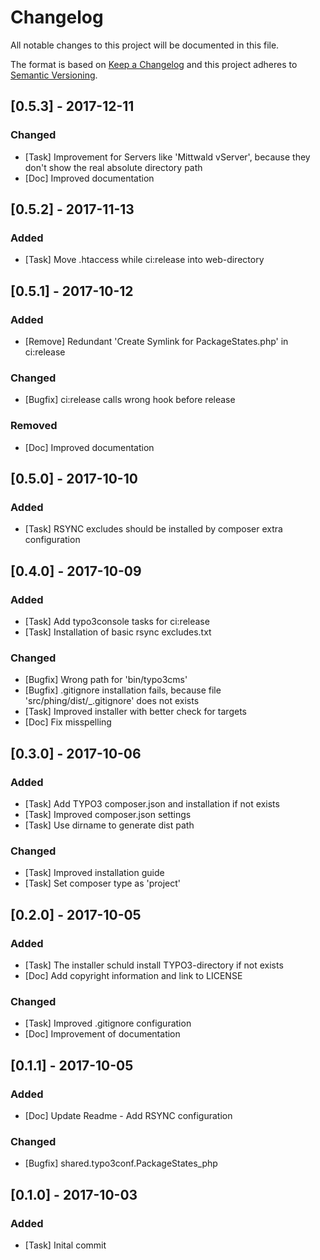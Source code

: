 # Changelog
All notable changes to this project will be documented in this file.

The format is based on [Keep a Changelog](http://keepachangelog.com/en/1.0.0/)
and this project adheres to [Semantic Versioning](http://semver.org/spec/v2.0.0.html).

## [0.5.3] - 2017-12-11
### Changed
- [Task] Improvement for Servers like 'Mittwald vServer', because they don't show the real absolute directory path
- [Doc] Improved documentation

## [0.5.2] - 2017-11-13
### Added
- [Task] Move .htaccess while ci:release into web-directory

## [0.5.1] - 2017-10-12
### Added
- [Remove] Redundant 'Create Symlink for PackageStates.php' in ci:release

### Changed
- [Bugfix] ci:release calls wrong hook before release

### Removed
- [Doc] Improved documentation

## [0.5.0] - 2017-10-10
### Added
- [Task] RSYNC excludes should be installed by composer extra configuration

## [0.4.0] - 2017-10-09
### Added
- [Task] Add typo3console tasks for ci:release
- [Task] Installation of basic rsync excludes.txt

### Changed
- [Bugfix] Wrong path for 'bin/typo3cms'
- [Bugfix] .gitignore installation fails, because file 'src/phing/dist/_.gitignore' does not exists
- [Task] Improved installer with better check for targets
- [Doc] Fix misspelling

## [0.3.0] - 2017-10-06
### Added
- [Task] Add TYPO3 composer.json and installation if not exists
- [Task] Improved composer.json settings
- [Task] Use dirname to generate dist path

### Changed
- [Task] Improved installation guide
- [Task] Set composer type as 'project'

## [0.2.0] - 2017-10-05
### Added
- [Task] The installer schuld install TYPO3-directory if not exists
- [Doc] Add copyright information and link to LICENSE

### Changed
- [Task] Improved .gitignore configuration
- [Doc] Improvement of documentation

## [0.1.1] - 2017-10-05
### Added
- [Doc] Update Readme - Add RSYNC configuration

### Changed
- [Bugfix] shared.typo3conf.PackageStates_php

## [0.1.0] - 2017-10-03
### Added
- [Task] Inital commit
